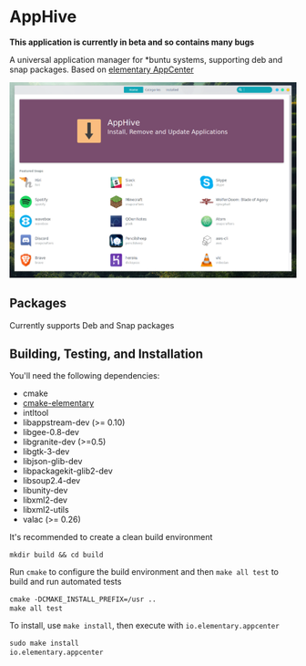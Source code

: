 # AppHive

**This application is currently in beta and so contains many bugs**

A universal application manager for *buntu systems, supporting deb and snap packages. Based on [elementary AppCenter](https://github.com/elementary/appcenter)

![Screenshot](data/screenshot.png?raw=true)

## Packages

Currently supports Deb and Snap packages

## Building, Testing, and Installation

You'll need the following dependencies:
* cmake
* [cmake-elementary](https://github.com/elementary/cmake-modules)
* intltool
* libappstream-dev (>= 0.10)
* libgee-0.8-dev
* libgranite-dev (>=0.5)
* libgtk-3-dev
* libjson-glib-dev
* libpackagekit-glib2-dev
* libsoup2.4-dev
* libunity-dev
* libxml2-dev
* libxml2-utils
* valac (>= 0.26)

It's recommended to create a clean build environment

    mkdir build && cd build

Run `cmake` to configure the build environment and then `make all test` to build and run automated tests

    cmake -DCMAKE_INSTALL_PREFIX=/usr ..
    make all test

To install, use `make install`, then execute with `io.elementary.appcenter`

    sudo make install
    io.elementary.appcenter
